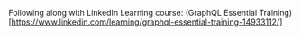 Following along with LinkedIn Learning course: (GraphQL Essential Training)[https://www.linkedin.com/learning/graphql-essential-training-14933112/]
